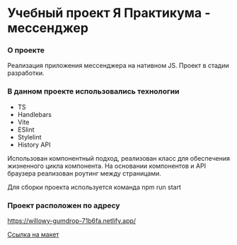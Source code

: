 # Учебный проект Я Практикума - мессенджер

### О проекте

Реализация приложения мессенджера на нативном JS. Проект в стадии разработки.

### В данном проекте использовались технологии

- TS
- Handlebars
- Vite
- ESlint
- Stylelint
- History API

Использован компонентный подход, реализован класс для обеспечения жизненного цикла компонента. На основании компонентов и API браузера реализован роутинг между страницами.

Для сборки проекта используется команда npm run start

### Проект расположен по адресу

https://willowy-gumdrop-71b6fa.netlify.app/

[Ссылка на макет](https://www.figma.com/file/jF5fFFzgGOxQeB4CmKWTiE/Chat_external_link?type=design&node-id=0-1&mode=design&t=bqmOvh6z2uFet4f8-0)
